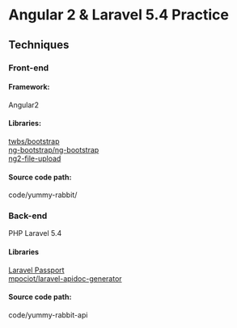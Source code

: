 # Angular 2 & Laravel 5.4 Practice
## Techniques
### Front-end
#### Framework:
Angular2
#### Libraries:
[twbs/bootstrap](https://github.com/twbs/bootstrap)  
[ng-bootstrap/ng-bootstrap](https://github.com/ng-bootstrap/ng-bootstrap)  
[ng2-file-upload](https://github.com/valor-software/ng2-file-upload)
#### Source code path:
code/yummy-rabbit/

### Back-end 
PHP Laravel 5.4
#### Libraries
[Laravel Passport](https://github.com/laravel/passport)  
[mpociot/laravel-apidoc-generator](https://github.com/mpociot/laravel-apidoc-generator)
#### Source code path:
code/yummy-rabbit-api


